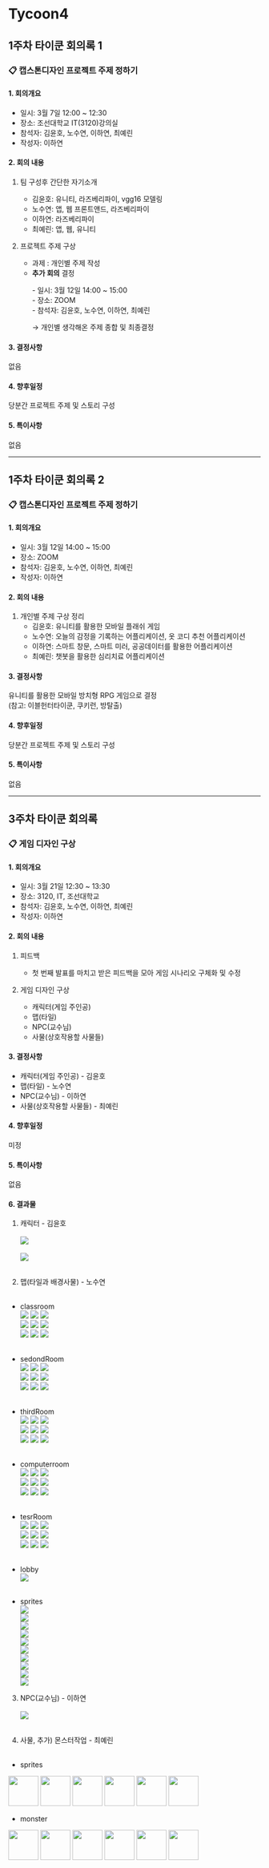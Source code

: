 # Tycoon4

## 1주차 타이쿤 회의록 1

### 📋 캡스톤디자인 프로젝트 주제 정하기<br>
#### 1. 회의개요

+ 일시: 3월 7일 12:00 ~ 12:30<br>
+ 장소: 조선대학교 IT(3120)강의실<br>
+ 참석자: 김윤호, 노수연, 이하연, 최예린<br>
+ 작성자: 이하연


#### 2. 회의 내용

1) 팀 구성후 간단한 자기소개
    - 김윤호: 유니티, 라즈베리파이, vgg16 모델링
    - 노수연: 앱, 웹 프론트앤드, 라즈베리파이
    - 이하연: 라즈베리파이
    - 최예린: 앱, 웹, 유니티

2) 프로젝트 주제 구상
    - 과제 : 개인별 주제 작성
    - **추가 회의** 결정
      <P>
      - 일시: 3월 12일 14:00 ~ 15:00<br>
      - 장소: ZOOM<br>
      - 참석자: 김윤호, 노수연, 이하연, 최예린<br>
      </P>
       → 개인별 생각해온 주제 종합 및 최종결정

#### 3. 결정사항<br>
 없음

#### 4. 향후일정
 당분간 프로젝트 주제 및 스토리 구성

#### 5. 특이사항
없음

----
## 1주차 타이쿤 회의록 2

### 📋 캡스톤디자인 프로젝트 주제 정하기<br>
#### 1. 회의개요

+ 일시: 3월 12일 14:00 ~ 15:00<br>
+ 장소: ZOOM<br>
+ 참석자: 김윤호, 노수연, 이하연, 최예린<br>
+ 작성자: 이하연


#### 2. 회의 내용

1) 개인별 주제 구상 정리
    - 김윤호: 유니티를 활용한 모바일 플래쉬 게임<br>
    - 노수연: 오늘의 감정을 기록하는 어플리케이션, 옷 코디 추천 어플리케이션<br>
    - 이하연: 스마트 창문, 스마트 미러, 공공데이터를 활용한 어플리케이션<br>
    - 최예린: 챗봇을 활용한 심리치료 어플리케이션<br>


#### 3. 결정사항<br>
유니티를 활용한 모바일 방치형 RPG 게임으로 결정<br>
(참고: 이블헌터타이쿤, 쿠키런, 방탈출)

#### 4. 향후일정
 당분간 프로젝트 주제 및 스토리 구성

#### 5. 특이사항
없음

----
## 3주차 타이쿤 회의록 

### 📋 게임 디자인 구상<br>
#### 1. 회의개요

+ 일시: 3월 21일 12:30 ~ 13:30<br>
+ 장소: 3120, IT, 조선대학교<br>
+ 참석자: 김윤호, 노수연, 이하연, 최예린<br>
+ 작성자: 이하연


#### 2. 회의 내용

1) 피드백<br>
    - 첫 번째 발표를 마치고 받은 피드백을 모아 게임 시나리오 구체화 및 수정
    
2) 게임 디자인 구상<br>
    - 캐릭터(게임 주인공)
    - 맵(타일)
    - NPC(교수님)
    - 사물(상호작용할 사물들)



#### 3. 결정사항<br>
- 캐릭터(게임 주인공) - 김윤호
-  맵(타일) - 노수연
-  NPC(교수님) - 이하연
-  사물(상호작용할 사물들) - 최예린

#### 4. 향후일정
 미정

#### 5. 특이사항
없음

#### 6. 결과물

1) 캐릭터 - 김윤호<br><br>
![](https://media.vlpt.us/images/hayeon23/post/e3dfe76f-10b6-4788-9fda-7a046948a28e/KakaoTalk_20220327_221527710.png)<br><br>
![](https://media.vlpt.us/images/hayeon23/post/236fe6a4-f21d-4fa0-be11-22a2afa55035/KakaoTalk_20220326_202159864.png)<br><br>

2) 맵(타일과 배경사물) - 노수연<br><br>
- classroom <br>
![](https://media.vlpt.us/images/hayeon23/post/f7ac5253-589e-4fd1-b6e4-91bb2691263e/classroom1.png)
![](https://media.vlpt.us/images/hayeon23/post/e1de29da-2646-497b-9ec6-75ab939bc13c/classroom2.png)
![](https://media.vlpt.us/images/hayeon23/post/8d92176b-dd69-4074-937b-943f29174322/classroom3.png)<br>
![](https://media.vlpt.us/images/hayeon23/post/294936a2-58f8-4dad-b241-36f52760263b/classroom4.png)
![](https://media.vlpt.us/images/hayeon23/post/9ab98a93-df5e-4826-86c4-2b70f0296856/classroom5.png)
![](https://media.vlpt.us/images/hayeon23/post/491def2b-7cb1-403c-a499-85ad7e0d7040/classroom6.png)<br>
![](https://media.vlpt.us/images/hayeon23/post/45e76f07-96d6-4320-9fbb-5551f7888329/classroom7.png)
![](https://media.vlpt.us/images/hayeon23/post/a90d1231-1687-4cb1-a93c-d4586d263158/classroom8.png)
![](https://media.vlpt.us/images/hayeon23/post/e1f33f08-331d-4896-ab5b-a2cb3b552a55/classroom9.png)<br><br>

- sedondRoom <br>
![](https://media.vlpt.us/images/hayeon23/post/bffab541-9315-4e42-a25b-39ebf6f03bc5/secondRoom1.png)
![](https://media.vlpt.us/images/hayeon23/post/6b6ac2f5-a44f-4d31-b0a6-d9d6c112fed7/secondRoom2.png)
![](https://media.vlpt.us/images/hayeon23/post/3be3c90a-9cca-4d88-ae65-8a59f875e4d9/secondRoom3.png)<br>
![](https://media.vlpt.us/images/hayeon23/post/3cb23aa3-f0d4-4af2-a374-789fdddda3bd/secondRoom4.png)
![](https://media.vlpt.us/images/hayeon23/post/05217636-45ce-470d-927b-f9be9369e1bc/secondRoom5.png)
![](https://media.vlpt.us/images/hayeon23/post/a1b4b992-90e3-4197-9fb4-74ee51b2e6f4/secondRoom6.png)<br>
![](https://media.vlpt.us/images/hayeon23/post/7c8115ef-8622-4299-ab80-45b9b996d907/secondRoom7.png)
![](https://media.vlpt.us/images/hayeon23/post/07ebc24f-5f6e-4d40-ac79-d13c7b55f798/secondRoom8.png)
![](https://media.vlpt.us/images/hayeon23/post/8507e28f-6249-4106-9e71-ef6699dbb0cf/secondRoom9.png)<br><br>

- thirdRoom <br>
![](https://media.vlpt.us/images/hayeon23/post/35332a39-4241-4d91-a22c-a825a4c18d00/thirdRoom1.png)
![](https://media.vlpt.us/images/hayeon23/post/b238f950-d175-42a8-ae45-ff00f123f19c/thirdRoom2.png)
![](https://media.vlpt.us/images/hayeon23/post/6f933b9e-0f67-4bfc-987f-32baad1add4e/thirdRoom3.png)<br>
![](https://media.vlpt.us/images/hayeon23/post/cc1a77f5-b1cc-427d-ac0c-a6576b8132dd/thirdRoom4.png)
![](https://media.vlpt.us/images/hayeon23/post/487a1885-efae-4084-8c37-fdfcdff202a4/thirdROom5.png)
![](https://media.vlpt.us/images/hayeon23/post/ad9cf607-5d2a-4ba5-9aad-57192b906464/thirdRoom6.png)<br>
![](https://media.vlpt.us/images/hayeon23/post/6886afd6-73e6-4ce2-b4ee-67d75604495f/thirdRoom7.png)
![](https://media.vlpt.us/images/hayeon23/post/946208fb-6886-40f9-81ae-52f03253f06d/thirdRoom8.png)
![](https://media.vlpt.us/images/hayeon23/post/ca9e9a82-074f-4373-88e8-339c6525beaa/thirdRoom9.png)<br><br>

- computerroom <br>
![](https://media.vlpt.us/images/hayeon23/post/2fe3c9e7-21c4-457e-8670-915846913a70/1computerRoom.png)
![](https://media.vlpt.us/images/hayeon23/post/c0e20ad3-a01e-44d2-9125-17ce9b6ea1fd/2computerRoom.png)
![](https://media.vlpt.us/images/hayeon23/post/ebb7fbcc-ecaf-414d-81d8-2153e8b3da54/3computerRoom.png)<br>
![](https://media.vlpt.us/images/hayeon23/post/45e69b1d-f51c-476c-be3e-de08db81b6a4/4computerRoom.png)
![](https://media.vlpt.us/images/hayeon23/post/b097935a-b7ea-4f66-ac3d-765fcb953fb3/5computerRoom.png)
![](https://media.vlpt.us/images/hayeon23/post/4ef853a1-391a-4625-a631-96b8a8bf30c1/6computerRoom.png)<br>
![](https://media.vlpt.us/images/hayeon23/post/d2bf64a4-bb87-4c4a-9e2e-2133ddbd0380/7computerRoom.png)
![](https://media.vlpt.us/images/hayeon23/post/e71e8c7c-4824-4677-918d-a01d2df5f185/8computerRoom.png)
![](https://media.vlpt.us/images/hayeon23/post/5d5c6547-e5c4-41d8-a450-35fe1f4ad293/9computerRoom.png)<br><br> 

- tesrRoom <br> 
![](https://media.vlpt.us/images/hayeon23/post/f821e3c8-8d39-49cb-aeef-ca0b88c206e4/testRoom1.png)
![](https://media.vlpt.us/images/hayeon23/post/3fb0f9bc-e408-47db-bdb7-e563eb680709/testRoom2.png)
![](https://media.vlpt.us/images/hayeon23/post/01bb95ba-6ee6-4264-ae7a-b58f3903db8b/testRoom3.png)<br> 
![](https://media.vlpt.us/images/hayeon23/post/af22f484-e079-4bb5-9448-4dcb878d4c7f/testRoom4.png)
![](https://media.vlpt.us/images/hayeon23/post/8bf942f3-6961-4f36-8ac1-5200a17a1e4b/testRoom5.png)
![](https://media.vlpt.us/images/hayeon23/post/49934ff8-20fd-4948-8c9b-99aacf900505/testRoom6.png)<br> 
![](https://media.vlpt.us/images/hayeon23/post/d761b8a5-dcb7-49f7-8d81-b65ebf6ed86b/testRoom7.png)
![](https://media.vlpt.us/images/hayeon23/post/b45768f4-d0f6-4272-b342-50160fdf3fa9/testRoom8.png)
![](https://media.vlpt.us/images/hayeon23/post/fc705baa-0b21-4239-b96a-690c4f5c48b4/testRoom9.png)<br> <br> 

- lobby <br>
![](https://media.vlpt.us/images/hayeon23/post/38d85578-b0ba-4aea-b542-d293a0133be8/lobby.png)<br><br>

- sprites <br>
![](https://media.vlpt.us/images/hayeon23/post/970997a1-1e39-43e4-9ccc-ea2627fe8007/blue_desk.png)<br>
![](https://media.vlpt.us/images/hayeon23/post/cee02467-0ac4-44c9-8b9d-124ee618e9a8/carpet.png)<br>
![](https://media.vlpt.us/images/hayeon23/post/08536092-1b72-4de8-9e72-759416bdecf9/chair.png)<br>
![](https://media.vlpt.us/images/hayeon23/post/84fdd2b2-28aa-4303-8bb9-0fe16c55e824/decorate_computer.png)<br>
![](https://media.vlpt.us/images/hayeon23/post/2d158aa9-36bb-4fc8-a670-11023e961b13/desk.png)<br>
![](https://media.vlpt.us/images/hayeon23/post/98aaf0f7-e284-4992-a2ab-172dc3c218d2/foot_mat.png)<br>
![](https://media.vlpt.us/images/hayeon23/post/a64e4576-8402-493f-b58d-12c2095e0b81/green_desk.png)<br>
![](https://media.vlpt.us/images/hayeon23/post/30813786-c0c9-4514-beb4-5dabb3cdd8a3/plant.png)<br>
![](https://media.vlpt.us/images/hayeon23/post/2aa71b49-d263-452f-89fd-26d30bbe4f11/testpaper.png)<br>
![](https://media.vlpt.us/images/hayeon23/post/fad073ac-639d-46d7-85db-a71a961d1467/white_long_desk.png)<br>

3) NPC(교수님) - 이하연<br><br>
![](https://media.vlpt.us/images/hayeon23/post/2976e432-8a68-4510-9e4a-48aaeb9a1bb6/npc(%EA%B5%90%EC%88%98%EB%8B%98).png)<br><br>

4) 사물, 추가) 몬스터작업 - 최예린<br><br>
- sprites
<img src="https://media.vlpt.us/images/hayeon23/post/f35f55a0-c778-4a9f-9484-51365de8a86f/sandwich.png" width="60" height="60"/>
<img src="https://media.vlpt.us/images/hayeon23/post/ca238bdb-421c-44fc-89ac-2dc189913708/table.png" width="60" height="60"/>
<img src="https://media.vlpt.us/images/hayeon23/post/762d63b1-20bf-4dfe-b013-859757e9ed86/desk.png" width="60" height="60"/>
<img src="https://media.vlpt.us/images/hayeon23/post/4d422fe0-5d35-45f2-b717-f0be47703050/computer.png" width="60" height="60"/>
<img src="https://media.vlpt.us/images/hayeon23/post/b73a83fd-bf51-4a12-937d-f72f97d8515c/coffe%20machine%202.png" width="60" height="60"/>
<img src="https://media.vlpt.us/images/hayeon23/post/0c8837c3-fe47-41b5-9751-a755f9314467/coffee%20machine%201.png" width="60" height="60"/>

- monster
<img src="https://media.vlpt.us/images/hayeon23/post/a8a5e3a7-53b0-44de-945e-d7364b171f07/c1.png" width="60" height="60"/>
<img src="https://media.vlpt.us/images/hayeon23/post/bfcac0f0-b32b-4fe7-8231-c21e9eaaa86a/c2.png" width="60" height="60"/>
<img src="https://media.vlpt.us/images/hayeon23/post/f793e4dd-d0d3-494e-9c39-395f29ac6a17/c++1.png" width="60" height="60"/>
<img src="https://media.vlpt.us/images/hayeon23/post/0870e794-f8a0-43f6-a774-ef045d27df37/c++2.png" width="60" height="60"/>
<img src="https://media.vlpt.us/images/hayeon23/post/d33e17c2-3063-44d4-a2aa-eac60d669377/p1.png" width="60" height="60"/>
<img src="https://media.vlpt.us/images/hayeon23/post/3c072440-9e71-463c-8a0f-1edd75e5b96a/p2.png" width="60" height="60"/>



